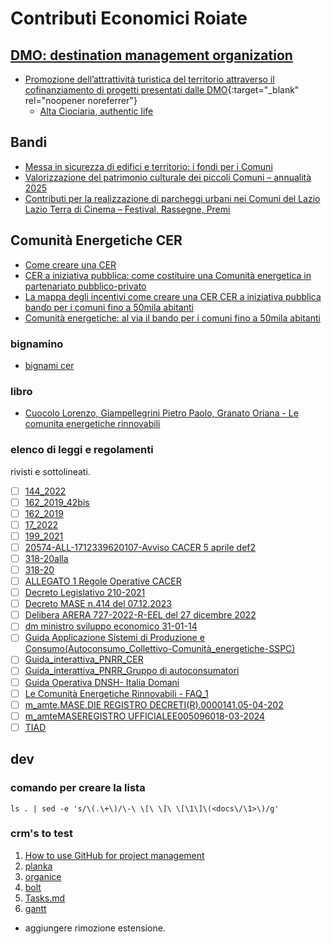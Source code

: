 # Contributi Economici Roiate

## [DMO: destination management organization](https://www.visitlazio.com/dmo-destination-management-organization/)
- [Promozione dell’attrattività turistica del territorio attraverso il cofinanziamento di progetti presentati dalle DMO](https://www.lazioeuropa.it/bandi/promozione-dellattrattivita-turistica-del-territorio-attraverso-il-cofinanziamento-di-progetti-presentati-dalle-dmo/){:target="_blank" rel="noopener noreferrer"}
  - [Alta Ciociaria, authentic life](https://www.altaciociaria.it/)

## Bandi
- [Messa in sicurezza di edifici e territorio: i fondi per i Comuni](https://biblus.acca.it/contributi-messa-in-sicurezza-edifici-e-territorio/)
- [Valorizzazione del patrimonio culturale dei piccoli Comuni – annualità 2025](https://www.lazioeuropa.it/bandi/valorizzazione-del-patrimonio-culturale-dei-piccoli-comuni-annualita-2025/)
- [Contributi per la realizzazione di parcheggi urbani nei Comuni del Lazio](https://www.lazioeuropa.it/bandi/contributi-per-la-realizzazione-di-parcheggi-urbani-nei-comuni-del-lazio/)
[Lazio Terra di Cinema – Festival, Rassegne, Premi](https://www.lazioeuropa.it/bandi/lazio-terra-di-cinema-festival-rassegne-premi/)


## Comunità Energetiche CER
- [Come creare una CER](https://biblus.acca.it/come-creare-una-comunita-energetica-rinnovabile/)
- [CER a iniziativa pubblica: come costituire una Comunità energetica in partenariato pubblico-privato](https://biblus.acca.it/notizie/cer-a-iniziativa-pubblica-come-costituire-una-comunita-energetica-in-partenariato-pubblico-privato/)
- [La mappa degli incentivi come creare una CER CER a iniziativa pubblica bando per i comuni fino a 50mila abitanti](https://biblus.acca.it/comunita-energetiche-cer-decreto-incentivi/)
- [Comunità energetiche: al via il bando per i comuni fino a 50mila abitanti](https://biblus.acca.it/notizie/comunita-energetiche-al-via-il-bando-per-i-comuni-fino-a-50mila-abitanti/)

### bignamino
 - [bignami cer](<docs/bignami CER.pdf>)

### libro
 - [Cuocolo Lorenzo, Giampellegrini Pietro Paolo, Granato Oriana - Le comunita energetiche rinnovabili](docs/cer.epub)

### elenco di leggi e regolamenti
rivisti e sottolineati.
- [ ] [144_2022](<docs/144_2022.pdf>)
- [ ] [162_2019_42bis](<docs/162_2019_42bis.rtf>)
- [ ] [162_2019](<docs/162_2019.pdf>)
- [ ] [17_2022](<docs/17_2022.pdf>)
- [ ] [199_2021](<docs/199_2021.pdf>)
- [ ] [20574-ALL-1712339620107-Avviso CACER 5 aprile def2](<docs/20574-ALL-1712339620107-Avviso CACER 5 aprile def2.pdf>)
- [ ] [318-20alla](<docs/318-20alla.pdf>)
- [ ] [318-20](<docs/318-20.pdf>)
- [ ] [ALLEGATO 1 Regole Operative CACER](<docs/ALLEGATO 1 Regole Operative CACER.pdf>)
- [ ] [Decreto Legislativo 210-2021](<docs/Decreto Legislativo 210-2021.pdf>)
- [ ] [Decreto MASE n.414 del 07.12.2023](<docs/Decreto MASE n.414 del 07.12.2023.pdf>)
- [ ] [Delibera ARERA 727-2022-R-EEL del 27 dicembre 2022](<docs/Delibera ARERA 727-2022-R-EEL del 27 dicembre 2022.pdf>)
- [ ] [dm ministro sviluppo economico 31-01-14](<docs/dm ministro sviluppo economico 31-01-14 .pdf>)
- [ ] [Guida Applicazione Sistemi di Produzione e Consumo(Autoconsumo_Collettivo-Comunità_energetiche-SSPC)](<docs/Guida Applicazione Sistemi di Produzione e Consumo(Autoconsumo_Collettivo-Comunità_energetiche-SSPC).pdf>)
- [ ] [Guida_interattiva_PNRR_CER](<docs/Guida_interattiva_PNRR_CER.pdf>)
- [ ] [Guida_interattiva_PNRR_Gruppo di autoconsumatori](<docs/Guida_interattiva_PNRR_Gruppo di autoconsumatori.pdf>)
- [ ] [Guida Operativa DNSH- Italia Domani](<docs/Guida Operativa DNSH- Italia Domani.pdf>)
- [ ] [Le Comunità Energetiche Rinnovabili - FAQ_1](<docs/Le Comunità Energetiche Rinnovabili - FAQ_1.pdf>)
- [ ] [m_amte.MASE.DIE REGISTRO DECRETI(R).0000141.05-04-202](<docs/m_amte.MASE.DIE REGISTRO DECRETI(R).0000141.05-04-2024.pdf>)
- [ ] [m_amteMASEREGISTRO UFFICIALEE005096018-03-2024](<docs/m_amteMASEREGISTRO UFFICIALEE005096018-03-2024.pdf>)
- [ ] [TIAD](<docs/TIAD.pdf>)

## dev
 
### comando per creare la lista
```
ls . | sed -e 's/\(.\+\)/\-\ \[\ \]\ \[\1\]\(<docs\/\1>\)/g'
```

### crm's to test
1. [How to use GitHub for project management](https://graphite.dev/guides/github-project-management-guide)
2. [planka](https://github.com/plankanban/planka)
3. [organice](https://github.com/200ok-ch/organice)
4. [bolt](https://github.com/boltpkg/bolt)
5. [Tasks.md](https://github.com/boltpkg/bolt)
6. [gantt](https://github.com/DHTMLX/gantt)

- aggiungere rimozione estensione.
